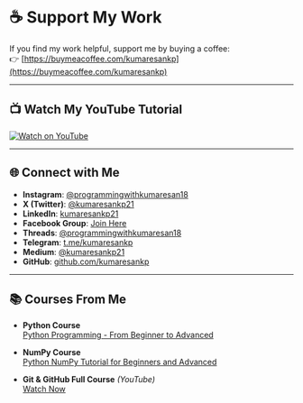 # ☕ Support My Work

If you find my work helpful, support me by buying a coffee:  
👉 [https://buymeacoffee.com/kumaresankp](https://buymeacoffee.com/kumaresankp)

---

## 📺 Watch My YouTube Tutorial

[![Watch on YouTube](https://img.youtube.com/vi/RiLfMxWXXsA/0.jpg)](https://youtu.be/RiLfMxWXXsA)

---

## 🌐 Connect with Me

- **Instagram**: [@programmingwithkumaresan18](https://instagram.com/programmingwithkumaresan18)
- **X (Twitter)**: [@kumaresankp21](https://x.com/kumaresankp21)
- **LinkedIn**: [kumaresankp21](https://linkedin.com/in/kumaresankp21)
- **Facebook Group**: [Join Here](https://www.facebook.com/profile.php?id=61563662246215)
- **Threads**: [@programmingwithkumaresan18](https://www.threads.com/@programmingwithkumaresan18)
- **Telegram**: [t.me/kumaresankp](https://t.me/kumaresankp)
- **Medium**: [@kumaresankp21](https://medium.com/@kumaresankp21)
- **GitHub**: [github.com/kumaresankp](https://github.com/kumaresankp)

---

## 📚 Courses From Me

- **Python Course**  
  [Python Programming - From Beginner to Advanced](https://www.udemy.com/course/python-programming-from-beginner-to-advanced-in-one-course/)

- **NumPy Course**  
  [Python NumPy Tutorial for Beginners and Advanced](https://www.udemy.com/course/python-numpy-tutorial-for-beginners-and-advanced/)

- **Git & GitHub Full Course** *(YouTube)*  
  [Watch Now](https://youtu.be/UKuPrJOenWQ?si=lG8o_yIRI3qOvUkg)
